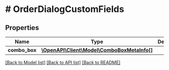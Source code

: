 # # OrderDialogCustomFields

## Properties

Name | Type | Description | Notes
------------ | ------------- | ------------- | -------------
**combo_box** | [**\OpenAPI\Client\Model\ComboBoxMetaInfo[]**](ComboBoxMetaInfo.md) |  | [optional]

[[Back to Model list]](../../README.md#models) [[Back to API list]](../../README.md#endpoints) [[Back to README]](../../README.md)
